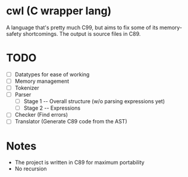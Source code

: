 # cwl (C wrapper lang)
A language that's pretty much C99, but aims to fix some of its memory-safety shortcomings. The output is source files in C89.

# TODO
- [ ] Datatypes for ease of working
- [ ] Memory management
- [ ] Tokenizer
- [ ] Parser
  - [ ] Stage 1 -- Overall structure (w/o parsing expressions yet)
  - [ ] Stage 2 -- Expressions
- [ ] Checker (Find errors)
- [ ] Translator (Generate C89 code from the AST)

# Notes
- The project is written in C89 for maximum portability
- No recursion
